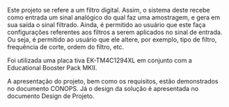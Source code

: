 Este projeto se refere a um filtro digital. Assim, o sistema deste recebe como entrada um sinal analógico do qual faz uma amostragem, e gera em sua saída o sinal filtrado.
Ainda, é permitido ao usuário que este faça configurações referentes aos filtros a serem aplicados no sinal de entrada. Ou seja, é permitido ao usuário que ele altere, por exemplo, tipo de filtro, frequência de corte, ordem do filtro, etc.

Foi utilizada uma placa tiva EK-TM4C1294XL em conjunto com a Educational Booster Pack MKII. 

A apresentação do projeto, bem como os requisitos, estão demonstrados no documento CONOPS. Já o design da solução é apresentada no documento Design de Projeto.
